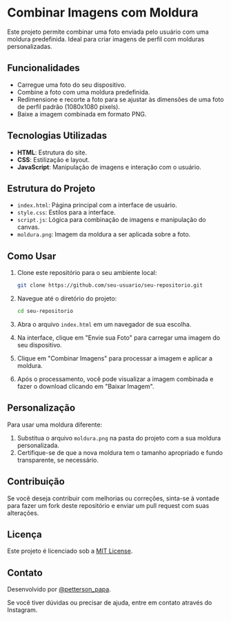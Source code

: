 # Combinar Imagens com Moldura

Este projeto permite combinar uma foto enviada pelo usuário com uma moldura predefinida. Ideal para criar imagens de perfil com molduras personalizadas.

## Funcionalidades

- Carregue uma foto do seu dispositivo.
- Combine a foto com uma moldura predefinida.
- Redimensione e recorte a foto para se ajustar às dimensões de uma foto de perfil padrão (1080x1080 pixels).
- Baixe a imagem combinada em formato PNG.

## Tecnologias Utilizadas

- **HTML**: Estrutura do site.
- **CSS**: Estilização e layout.
- **JavaScript**: Manipulação de imagens e interação com o usuário.

## Estrutura do Projeto

- `index.html`: Página principal com a interface de usuário.
- `style.css`: Estilos para a interface.
- `script.js`: Lógica para combinação de imagens e manipulação do canvas.
- `moldura.png`: Imagem da moldura a ser aplicada sobre a foto.

## Como Usar

1. Clone este repositório para o seu ambiente local:
    ```bash
    git clone https://github.com/seu-usuario/seu-repositorio.git
    ```

2. Navegue até o diretório do projeto:
    ```bash
    cd seu-repositorio
    ```

3. Abra o arquivo `index.html` em um navegador de sua escolha.

4. Na interface, clique em "Envie sua Foto" para carregar uma imagem do seu dispositivo.

5. Clique em "Combinar Imagens" para processar a imagem e aplicar a moldura.

6. Após o processamento, você pode visualizar a imagem combinada e fazer o download clicando em "Baixar Imagem".

## Personalização

Para usar uma moldura diferente:
1. Substitua o arquivo `moldura.png` na pasta do projeto com a sua moldura personalizada.
2. Certifique-se de que a nova moldura tem o tamanho apropriado e fundo transparente, se necessário.

## Contribuição

Se você deseja contribuir com melhorias ou correções, sinta-se à vontade para fazer um fork deste repositório e enviar um pull request com suas alterações.

## Licença

Este projeto é licenciado sob a [MIT License](LICENSE).

## Contato

Desenvolvido por [@petterson_papa](https://www.instagram.com/petterson_papa).

Se você tiver dúvidas ou precisar de ajuda, entre em contato através do Instagram.

